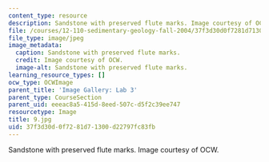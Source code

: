 ```yaml
---
content_type: resource
description: Sandstone with preserved flute marks. Image courtesy of OCW.
file: /courses/12-110-sedimentary-geology-fall-2004/37f3d30d0f7281d71300d22797fc83fb_9.jpg
file_type: image/jpeg
image_metadata:
  caption: Sandstone with preserved flute marks.
  credit: Image courtesy of OCW.
  image-alt: Sandstone with preserved flute marks.
learning_resource_types: []
ocw_type: OCWImage
parent_title: 'Image Gallery: Lab 3'
parent_type: CourseSection
parent_uid: eeeac8a5-415d-8eed-507c-d5f2c39ee747
resourcetype: Image
title: 9.jpg
uid: 37f3d30d-0f72-81d7-1300-d22797fc83fb
---
```

Sandstone with preserved flute marks. Image courtesy of OCW.

